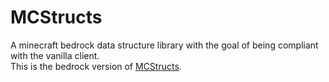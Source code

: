 # MCStructs
A minecraft bedrock data structure library with the goal of being compliant with the vanilla client.\
This is the bedrock version of [MCStructs](https://github.com/Lenni0451/MCStructs).
